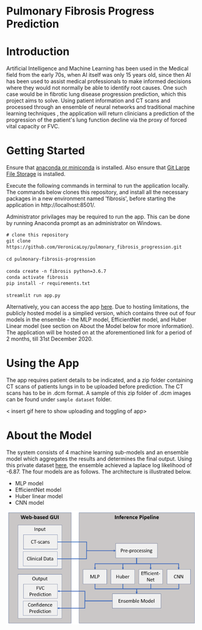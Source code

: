 # Pulmonary Fibrosis Progress Prediction

# Introduction

Artificial Intelligence and Machine Learning has been used in the Medical field from the early 70s, when AI itself was only 15 years old, since then AI has been used to assist medical professionals to make informed decisions where they would not normally be able to identify root causes. One such case would be in fibrotic lung disease progression prediction, which this project aims to solve. Using patient information and CT scans and processed through an ensemble of neural networks and traditional machine learning techniques , the application will return clinicians a prediction of the progression of the patient's lung function decline via the proxy of forced vital capacity or FVC.


# Getting Started 


Ensure that [anaconda or miniconda](https://docs.conda.io/en/latest/miniconda.html) is installed. Also ensure that [Git Large File Storage](https://git-lfs.github.com/) is installed.
 
Execute the following commands in terminal to run the application locally. The commands below clones this repository, and install all the necessary packages in a new environment named 'fibrosis', before starting the application in http://localhost:8501/.

Administrator privilages may be required to run the app. This can be done by running Anaconda prompt as an administrator on Windows.

```
# clone this repository
git clone https://github.com/VeronicaLoy/pulmonary_fibrosis_progression.git

cd pulmonary-fibrosis-progression

conda create -n fibrosis python=3.6.7
conda activate fibrosis
pip install -r requirements.txt

streamlit run app.py
```

Alternatively, you can access the app [here](http://54.186.100.151:8501/). Due to hosting limitations, the publicly hosted model is a simplied version, which contains three out of four models in the ensemble - the MLP model, EfficientNet model, and Huber Linear model (see section on About the Model below for more information). The application will be hosted on at the aforementioned link for a period of 2 months, till 31st December 2020.


# Using the App

The app requires patient details to be indicated, and a zip folder containing CT scans of patients lungs in to be uploaded before prediction. The CT scans has to be in .dcm format. A sample of this zip folder of .dcm images can be found under `sample dataset` folder.


 < insert gif here to show uploading and toggling of app>






# About the Model

The system consists of 4 machine learning sub-models and an ensemble model which aggregates the results and determines the final output. Using this private dataset [here](https://www.kaggle.com/c/osic-pulmonary-fibrosis-progression/data), the ensemble achieved a laplace log likelihood of -6.87. The four models are as follows. The architecture is illustrated below.

- MLP model
- EfficientNet model
- Huber linear model
- CNN model

![alt text](https://github.com/VeronicaLoy/pulmonary-fibrosis-progression/blob/master/images/system%20architecture.png)

